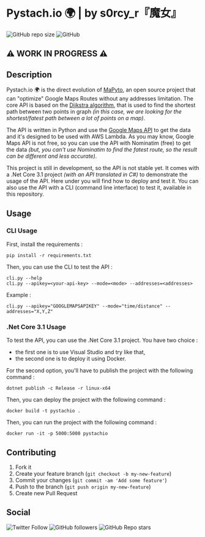 # Pystach.io :earth_africa: | by s0rcy_r『魔女』

![GitHub repo size](https://img.shields.io/github/repo-size/s0rcy-r/pystach-io?style=for-the-badge)
![GitHub](https://img.shields.io/github/license/s0rcy-r/pystach-io?style=for-the-badge)

## :warning: WORK IN PROGRESS :warning:

## Description

Pystach.io :earth_africa: is the direct evolution of [MaPyto](https://www.github.com/s0rcy-r/mapyto), an open source project that can "optimize" Google Maps Routes without any addresses limitation. The core API is based on the [Dijkstra algorithm](https://en.wikipedia.org/wiki/Dijkstra%27s_algorithm), that is used to find the shortest path between two points in graph *(in this case, we are looking for the shortest/fatest path between a lot of points on a map)*.

The API is written in Python and use the [Google Maps API](https://developers.google.com/maps/documentation/javascript/reference) to get the data and it's designed to be used with AWS Lambda. As you may know, Google Maps API is not free, so you can use the API with Nominatim (free) to get the data *(but, you can't use Nominatim to find the fatest route, so the result can be different and less accurate)*.

This project is still in development, so the API is not stable yet. It comes with a .Net Core 3.1 project *(with an API translated in C#)* to demonstrate the usage of the API. Here under you will find how to deploy and test it. You can also use the API with a CLI (command line interface) to test it, available in this repository.

## Usage

### CLI Usage

First, install the requirements :

    pip install -r requirements.txt

Then, you can use the CLI to test the API :

    cli.py --help
    cli.py --apikey=<your-api-key> --mode=<mode> --addresses=<addresses>

Example :

    cli.py --apikey="GOOGLEMAPSAPIKEY" --mode="time/distance" --addresses="X,Y,Z"

### .Net Core 3.1 Usage

To test the API, you can use the .Net Core 3.1 project. You have two choice : 
- the first one is to use Visual Studio and try like that,
- the second one is to deploy it using Docker.

For the second option, you'll have to publish the project with the following command :

    dotnet publish -c Release -r linux-x64

Then, you can deploy the project with the following command :

    docker build -t pystachio .

Then, you can run the project with the following command :

    docker run -it -p 5000:5000 pystachio

## Contributing

1. Fork it
2. Create your feature branch (`git checkout -b my-new-feature`)
3. Commit your changes (`git commit -am 'Add some feature'`)
4. Push to the branch (`git push origin my-new-feature`)
5. Create new Pull Request

## Social

![Twitter Follow](https://img.shields.io/twitter/follow/s0rcy_r?style=social)
![GitHub followers](https://img.shields.io/github/followers/s0rcy-r?label=Follow%20me&style=social)
![GitHub Repo stars](https://img.shields.io/github/stars/s0rcy-r/pystach-io?style=social)
